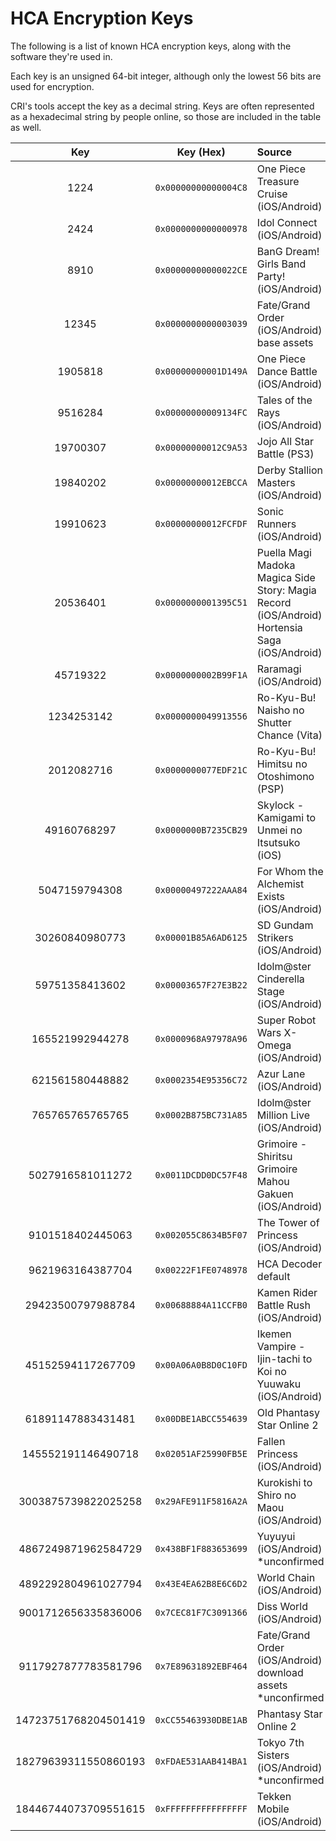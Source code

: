 # HCA Encryption Keys

The following is a list of known HCA encryption keys, along with the software they're used in.

Each key is an unsigned 64-bit integer, although only the lowest 56 bits are used for encryption.

CRI's tools accept the key as a decimal string. Keys are often represented as a hexadecimal string by people online, so those are included in the table as well.

|Key                 |Key (Hex)               |Source|
|:------------------:|:----------------------:|:-----|
|1224                |``0x00000000000004C8``|One Piece Treasure Cruise (iOS/Android)|
|2424                |``0x0000000000000978``|Idol Connect (iOS/Android)|
|8910                |``0x00000000000022CE``|BanG Dream! Girls Band Party! (iOS/Android)|
|12345               |``0x0000000000003039``|Fate/Grand Order (iOS/Android) base assets|
|1905818             |``0x00000000001D149A``|One Piece Dance Battle (iOS/Android)|
|9516284             |``0x00000000009134FC``|Tales of the Rays (iOS/Android)|
|19700307            |``0x00000000012C9A53``|Jojo All Star Battle (PS3)|
|19840202            |``0x00000000012EBCCA``|Derby Stallion Masters (iOS/Android)|
|19910623            |``0x00000000012FCFDF``|Sonic Runners (iOS/Android)|
|20536401            |``0x0000000001395C51``|Puella Magi Madoka Magica Side Story: Magia Record (iOS/Android)<br/>Hortensia Saga (iOS/Android)|
|45719322            |``0x0000000002B99F1A``|Raramagi (iOS/Android)|
|1234253142          |``0x0000000049913556``|Ro-Kyu-Bu! Naisho no Shutter Chance (Vita)|
|2012082716          |``0x0000000077EDF21C``|Ro-Kyu-Bu! Himitsu no Otoshimono (PSP)|
|49160768297         |``0x0000000B7235CB29``|Skylock - Kamigami to Unmei no Itsutsuko (iOS)|
|5047159794308       |``0x00000497222AAA84``|For Whom the Alchemist Exists (iOS/Android)|
|30260840980773      |``0x00001B85A6AD6125``|SD Gundam Strikers (iOS/Android)|
|59751358413602      |``0x00003657F27E3B22``|Idolm@ster Cinderella Stage (iOS/Android)|
|165521992944278     |``0x0000968A97978A96``|Super Robot Wars X-Omega (iOS/Android)|
|621561580448882     |``0x0002354E95356C72``|Azur Lane (iOS/Android)|
|765765765765765     |``0x0002B875BC731A85``|Idolm@ster Million Live (iOS/Android)|
|5027916581011272    |``0x0011DCDD0DC57F48``|Grimoire - Shiritsu Grimoire Mahou Gakuen (iOS/Android)|
|9101518402445063    |``0x002055C8634B5F07``|The Tower of Princess (iOS/Android)|
|9621963164387704    |``0x00222F1FE0748978``|HCA Decoder default|
|29423500797988784   |``0x00688884A11CCFB0``|Kamen Rider Battle Rush (iOS/Android)|
|45152594117267709   |``0x00A06A0B8D0C10FD``|Ikemen Vampire - Ijin-tachi to Koi no Yuuwaku (iOS/Android)|
|61891147883431481   |``0x00DBE1ABCC554639``|Old Phantasy Star Online 2|
|145552191146490718  |``0x02051AF25990FB5E``|Fallen Princess (iOS/Android)|
|3003875739822025258 |``0x29AFE911F5816A2A``|Kurokishi to Shiro no Maou (iOS/Android)|
|4867249871962584729 |``0x438BF1F883653699``|Yuyuyui (iOS/Android) *unconfirmed|
|4892292804961027794 |``0x43E4EA62B8E6C6D2``|World Chain (iOS/Android)|
|9001712656335836006 |``0x7CEC81F7C3091366``|Diss World (iOS/Android)|
|9117927877783581796 |``0x7E89631892EBF464``|Fate/Grand Order (iOS/Android) download assets *unconfirmed|
|14723751768204501419|``0xCC55463930DBE1AB``|Phantasy Star Online 2|
|18279639311550860193|``0xFDAE531AAB414BA1``|Tokyo 7th Sisters (iOS/Android) *unconfirmed|
|18446744073709551615|``0xFFFFFFFFFFFFFFFF``|Tekken Mobile (iOS/Android)|